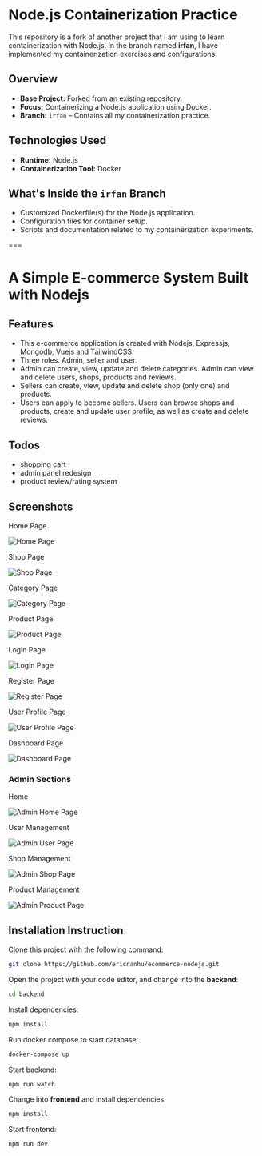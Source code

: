 # Node.js Containerization Practice

This repository is a fork of another project that I am using to learn containerization with Node.js. In the branch named **irfan**, I have implemented my containerization exercises and configurations.

## Overview

- **Base Project:** Forked from an existing repository.
- **Focus:** Containerizing a Node.js application using Docker.
- **Branch:** `irfan` – Contains all my containerization practice.

## Technologies Used

- **Runtime:** Node.js
- **Containerization Tool:** Docker

## What's Inside the `irfan` Branch

- Customized Dockerfile(s) for the Node.js application.
- Configuration files for container setup.
- Scripts and documentation related to my containerization experiments.

===

# A Simple E-commerce System Built with Nodejs

## Features

- This e-commerce application is created with Nodejs, Expressjs, Mongodb, Vuejs and TailwindCSS.
- Three roles. Admin, seller and user.
- Admin can create, view, update and delete categories. Admin can view and delete users, shops, products and reviews.
- Sellers can create, view, update and delete shop (only one) and products.
- Users can apply to become sellers. Users can browse shops and products, create and update user profile, as well as create and delete reviews.

## Todos

- shopping cart
- admin panel redesign
- product review/rating system

## Screenshots

Home Page

![Home Page](https://github.com/ericnanhu/ecommerce-nodejs/blob/main/screenshots/home.png?raw=true)

Shop Page

![Shop Page](https://github.com/ericnanhu/ecommerce-nodejs/blob/main/screenshots/shop.png?raw=true)

Category Page

![Category Page](https://github.com/ericnanhu/ecommerce-nodejs/blob/main/screenshots/category.png?raw=true)

Product Page

![Product Page](https://github.com/ericnanhu/ecommerce-nodejs/blob/main/screenshots/product.png?raw=true)

Login Page

![Login Page](https://github.com/ericnanhu/ecommerce-nodejs/blob/main/screenshots/login.png?raw=true)

Register Page

![Register Page](https://github.com/ericnanhu/ecommerce-nodejs/blob/main/screenshots/register.png?raw=true)

User Profile Page

![User Profile Page](https://github.com/ericnanhu/ecommerce-nodejs/blob/main/screenshots/user_profile.png?raw=true)

Dashboard Page

![Dashboard Page](https://github.com/ericnanhu/ecommerce-nodejs/blob/main/screenshots/dashboard.png?raw=true)

### Admin Sections

Home

![Admin Home Page](https://github.com/ericnanhu/ecommerce-nodejs/blob/main/screenshots/admin_home.png?raw=true)

User Management

![Admin User Page](https://github.com/ericnanhu/ecommerce-nodejs/blob/main/screenshots/admin_user.png?raw=true)

Shop Management

![Admin Shop Page](https://github.com/ericnanhu/ecommerce-nodejs/blob/main/screenshots/admin_shop.png?raw=true)

Product Management

![Admin Product Page](https://github.com/ericnanhu/ecommerce-nodejs/blob/main/screenshots/admin_product.png?raw=true)

## Installation Instruction

Clone this project with the following command:

```bash
git clone https://github.com/ericnanhu/ecommerce-nodejs.git
```

Open the project with your code editor, and change into the **backend**:

```bash
cd backend
```

Install dependencies:

```bash
npm install
```

Run docker compose to start database:

```bash
docker-compose up
```

Start backend:

```bash
npm run watch
```

Change into **frontend** and install dependencies:

```bash
npm install
```

Start frontend:

```bash
npm run dev
```